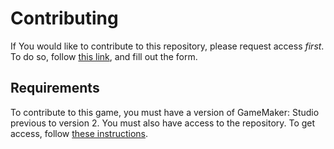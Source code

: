 # Contributing
If You would like to contribute to this repository, please request access <em>first</em>. To do so, follow <a href="https://goo.gl/forms/0iLy6jpRmY8qA80y1">this link</a>, and fill out the form.
## Requirements
To contribute to this game, you must have a version of GameMaker: Studio previous to version 2. You must also have access to the repository. To get access, follow <a href="#">these instructions</a>.

